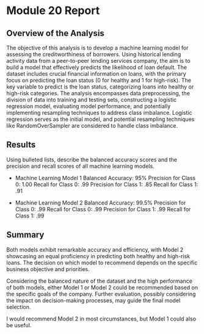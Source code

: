 # Module 20 Report 

## Overview of the Analysis

The objective of this analysis is to develop a machine learning model for assessing the creditworthiness of borrowers. Using historical lending activity data from a peer-to-peer lending services company, the aim is to build a model that effectively predicts the likelihood of loan default.
The dataset includes crucial financial information on loans, with the primary focus on predicting the loan status (0 for healthy and 1 for high-risk).
The key variable to predict is the loan status, categorizing loans into healthy or high-risk categories.
The analysis encompasses data preprocessing, the division of data into training and testing sets, constructing a logistic regression model, evaluating model performance, and potentially implementing resampling techniques to address class imbalance.
Logistic regression serves as the initial model, and potential resampling techniques like RandomOverSampler are considered to handle class imbalance.

## Results

Using bulleted lists, describe the balanced accuracy scores and the precision and recall scores of all machine learning models.

* Machine Learning Model 1
Balanced Accuracy: 95%
Precision for Class 0: 1.00
Recall for Class 0: .99
Precision for Class 1: .85
Recall for Class 1: .91

* Machine Learning Model 2
Balanced Accuracy: 99.5%
Precision for Class 0: .99
Recall for Class 0: .99
Precision for Class 1: .99
Recall for Class 1: .99

## Summary

Both models exhibit remarkable accuracy and efficiency, with Model 2 showcasing an equal proficiency in predicting both healthy and high-risk loans. The decision on which model to recommend depends on the specific business objective and priorities.

Considering the balanced nature of the dataset and the high performance of both models, either Model 1 or Model 2 could be recommended based on the specific goals of the company. Further evaluation, possibly considering the impact on decision-making processes, may guide the final model selection.

I would recommend Model 2 in most circumstances, but Model 1 could also be useful. 
